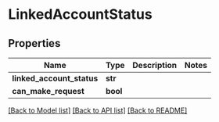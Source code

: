 # LinkedAccountStatus


## Properties
Name | Type | Description | Notes
------------ | ------------- | ------------- | -------------
**linked_account_status** | **str** |  | 
**can_make_request** | **bool** |  | 

[[Back to Model list]](../README.md#documentation-for-models) [[Back to API list]](../README.md#documentation-for-api-endpoints) [[Back to README]](../README.md)


